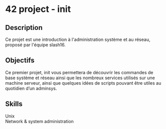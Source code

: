 # 42 project - init

## Description
Ce projet est une introduction à l'administration système et au réseau, proposé par l'équipe slash16.

## Objectifs
Ce premier projet, init vous permettera de découvrir les commandes de base système et réseau ainsi que les nombreux services utilisés sur une machine serveur, ainsi que quelques idées de scripts pouvant être utiles au quotidien d’un adminsys.

## Skills
Unix  
Network & system administration
